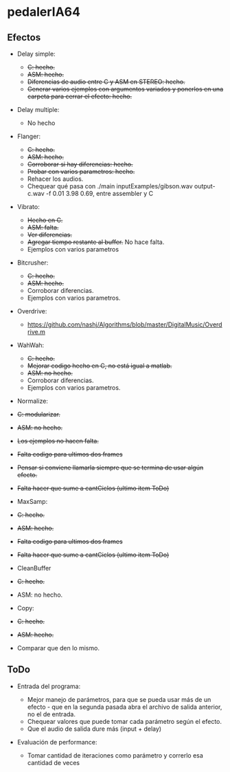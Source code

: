 pedalerIA64
===========

Efectos
--------------

* Delay simple:
  * ~~C: hecho.~~
  * ~~ASM: hecho.~~
  * ~~Diferencias de audio entre C y ASM en STEREO: hecho.~~
  * ~~Generar varios ejemplos con argumentos variados y ponerlos en una carpeta para cerrar el efecto: hecho.~~


* Delay multiple:
  * No hecho


* Flanger:
  * ~~C: hecho.~~
  * ~~ASM: hecho.~~
  * ~~Corroborar si hay diferencias: hecho.~~
  * ~~Probar con varios parametros: hecho.~~
  * Rehacer los audios.
  * Chequear qué pasa con ./main inputExamples/gibson.wav output-c.wav -f 0.01 3.98 0.69, entre assembler y C


* Vibrato:
  * ~~Hecho en C.~~
  * ~~ASM: falta.~~
  * ~~Ver diferencias.~~
  * ~~Agregar tiempo restante al buffer.~~ No hace falta.
  * Ejemplos con varios parametros


* Bitcrusher:
  * ~~C: hecho.~~
  * ~~ASM: hecho.~~
  * Corroborar diferencias.
  * Ejemplos con varios parametros.

* Overdrive:
  * https://github.com/nashj/Algorithms/blob/master/DigitalMusic/Overdrive.m


* WahWah:
  * ~~C: hecho.~~
  * ~~Mejorar codigo hecho en C, no está igual a matlab.~~
  * ~~ASM: no hecho.~~
  * Corroborar diferencias.
  * Ejemplos con varios parametros.


* Normalize:
 * ~~C: modularizar.~~
 * ~~ASM: no hecho.~~
 * ~~Los ejemplos no hacen falta.~~
 * ~~Falta codigo para ultimos dos frames~~
 * ~~Pensar si conviene llamarla siempre que se termina de usar algún efecto.~~
 * ~~Falta hacer que sume a cantCiclos (ultimo item ToDo)~~

* MaxSamp:
 * ~~C: hecho.~~
 * ~~ASM: hecho.~~
 * ~~Falta codigo para ultimos dos frames~~
 * ~~Falta hacer que sume a cantCiclos (ultimo item ToDo)~~

* CleanBuffer
 * ~~C: hecho.~~
 * ASM: no hecho.

* Copy:
 * ~~C: hecho.~~
 * ~~ASM: hecho.~~
 * Comparar que den lo mismo.

ToDo
--------------

* Entrada del programa:
  * Mejor manejo de parámetros, para que se pueda usar más de un efecto - que en la segunda pasada abra el archivo de salida anterior, no el de entrada.
  * Chequear valores que puede tomar cada parámetro según el efecto.
  * Que el audio de salida dure más (input + delay)

* Evaluación de performance:
  * Tomar cantidad de iteraciones como parámetro y correrlo esa cantidad de veces

